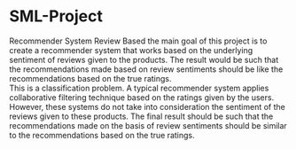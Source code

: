 # SML-Project
Recommender System Review Based
the main goal of this project is to create a recommender system that works based on the underlying sentiment of reviews given to the products. The result would be such that the recommendations made based on review sentiments should be like the recommendations based on the true ratings.  
This is a classification problem.
A typical recommender system applies collaborative filtering technique based on the ratings given by the users. However, these systems do not take into consideration the sentiment of the reviews given to these products. The final result should be such that the recommendations made on the basis of review sentiments should be similar to the recommendations based on the true ratings.
